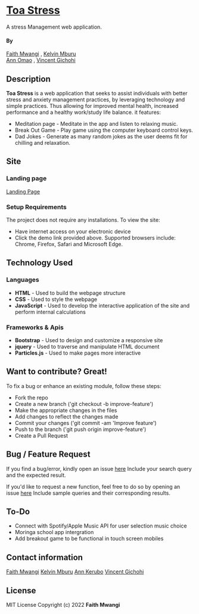 # [Toa Stress](https://miss-faith.github.io/Toa-stress/)
A stress Management web application.
#### By
[Faith Mwangi](https://github.com/miss-faith) , 
[Kelvin Mburu](https://github.com/kelvinmburu)  
[Ann Omao](https://github.com/annomao) , 
[Vincent Gichohi](https://github.com/VincentGichohi)
## Description
**Toa Stress** is a web application that seeks to assist individuals with better stress and anxiety management practices, by leveraging technology and simple practices. Thus allowing for improved mental health, increased performance and a healthy work/study life balance. it features:  
* Meditation page - Meditate in the app and listen to relaxing  music.
* Break Out Game - Play game using the computer keyboard control keys.
* Dad Jokes - Generate as many random jokes as the user deems fit for chilling and relaxation.

## Site
### Landing page
[Landing Page](https://miss-faith.github.io/Toa-stress/)
### Setup Requirements
The project does not require any installations. To view the site:
* Have internet access on your electronic device
* Click the demo link provided above. Supported browsers include: Chrome, Firefox, Safari and Microsoft Edge.
## Technology Used
### Languages
* **HTML** - Used to build the webpage structure
* **CSS** - Used to style the webpage
* **JavaScript** - Used to develop the interactive application of the site and perform internal calculations
### Frameworks & Apis
* **Bootstrap** - Used to design and customize a responsive site
* **jquery** - Used to traverse and manipulate HTML document
* **Particles.js** - Used to make pages more interactive

## Want to contribute? Great!
To fix a bug or enhance an existing module, follow these steps:
* Fork the repo
* Create a new branch ('git checkout -b improve-feature')
* Make the appropriate changes in the files
* Add changes to reflect the changes made
* Commit your changes ('git commit -am 'Improve feature')
* Push to the branch ('git push origin improve-feature')
* Create a Pull Request
## Bug / Feature Request
If you find a bug/error, kindly open an issue [here](https://github.com/miss-faith/Toa-stress/issues/new)
Include your search query and the expected result.

If you'd like to request a new function, feel free to do so by opening an issue [here](https://github.com/miss-faith/Toa-stress/issues/new)
Include sample queries and their corresponding results.
## To-Do
- Connect with Spotify/Apple Music API for user selection music choice
- Moringa school app intergration
- Add breakout game to be functional in touch screen mobiles

## Contact information
[Faith Mwangi](faith.mwangi@student.moringaschool.com)
[Kelvin Mburu](mburuhkelvin@gmail.com)
[Ann Kerubo](omaokerubo21@gmail.com)
[Vincent Gichohi]()




## License
MIT License
Copyright (c) 2022 **Faith Mwangi**
